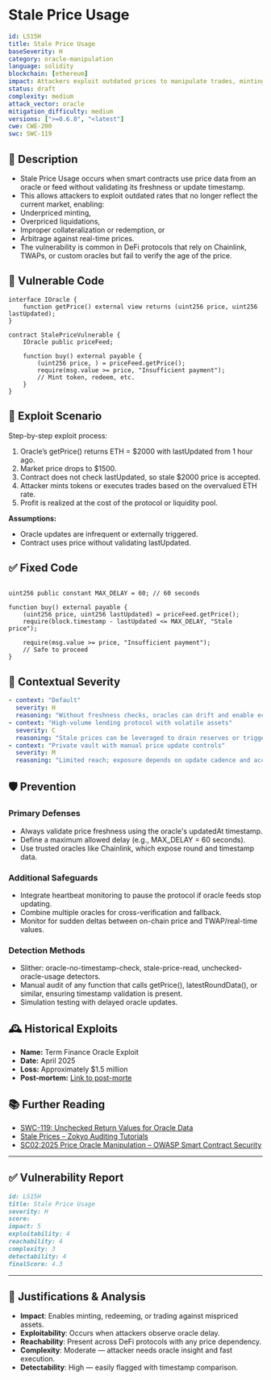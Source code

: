 # Stale Price Usage 

```YAML
id: LS15H
title: Stale Price Usage 
baseSeverity: H
category: oracle-manipulation
language: solidity
blockchain: [ethereum]
impact: Attackers exploit outdated prices to manipulate trades, minting, or liquidations
status: draft
complexity: medium
attack_vector: oracle
mitigation_difficulty: medium
versions: [">=0.6.0", "<latest"]
cwe: CWE-200
swc: SWC-119
```

## 📝 Description

- Stale Price Usage occurs when smart contracts use price data from an oracle or feed without validating its freshness or update timestamp. 
- This allows attackers to exploit outdated rates that no longer reflect the current market, enabling:
- Underpriced minting, 
- Overpriced liquidations, 
- Improper collateralization or redemption, or
- Arbitrage against real-time prices.
- The vulnerability is common in DeFi protocols that rely on Chainlink, TWAPs, or custom oracles but fail to verify the age of the price.

## 🚨 Vulnerable Code

```solidity
interface IOracle {
    function getPrice() external view returns (uint256 price, uint256 lastUpdated);
}

contract StalePriceVulnerable {
    IOracle public priceFeed;

    function buy() external payable {
        (uint256 price, ) = priceFeed.getPrice();
        require(msg.value >= price, "Insufficient payment");
        // Mint token, redeem, etc.
    }
}
```

## 🧪 Exploit Scenario

Step-by-step exploit process:

1. Oracle’s getPrice() returns ETH = $2000 with lastUpdated from 1 hour ago.
2. Market price drops to $1500.
3. Contract does not check lastUpdated, so stale $2000 price is accepted.
4. Attacker mints tokens or executes trades based on the overvalued ETH rate.
5. Profit is realized at the cost of the protocol or liquidity pool.

**Assumptions:**

- Oracle updates are infrequent or externally triggered.
- Contract uses price without validating lastUpdated.

## ✅ Fixed Code

```solidity

uint256 public constant MAX_DELAY = 60; // 60 seconds

function buy() external payable {
    (uint256 price, uint256 lastUpdated) = priceFeed.getPrice();
    require(block.timestamp - lastUpdated <= MAX_DELAY, "Stale price");

    require(msg.value >= price, "Insufficient payment");
    // Safe to proceed
}
```

## 🧭 Contextual Severity

```yaml
- context: "Default"
  severity: H
  reasoning: "Without freshness checks, oracles can drift and enable economic exploits."
- context: "High-volume lending protocol with volatile assets"
  severity: C
  reasoning: "Stale prices can be leveraged to drain reserves or trigger mass liquidations."
- context: "Private vault with manual price update controls"
  severity: M
  reasoning: "Limited reach; exposure depends on update cadence and access control."
```

## 🛡️ Prevention

### Primary Defenses

- Always validate price freshness using the oracle's updatedAt timestamp.
- Define a maximum allowed delay (e.g., MAX_DELAY = 60 seconds).
- Use trusted oracles like Chainlink, which expose round and timestamp data.

### Additional Safeguards

- Integrate heartbeat monitoring to pause the protocol if oracle feeds stop updating.
- Combine multiple oracles for cross-verification and fallback.
- Monitor for sudden deltas between on-chain price and TWAP/real-time values.

### Detection Methods

- Slither: oracle-no-timestamp-check, stale-price-read, unchecked-oracle-usage detectors.
- Manual audit of any function that calls getPrice(), latestRoundData(), or similar, ensuring timestamp validation is present.
- Simulation testing with delayed oracle updates.

## 🕰️ Historical Exploits

- **Name:** Term Finance Oracle Exploit 
- **Date:** April 2025 
- **Loss:** Approximately $1.5 million 
- **Post-mortem:** [Link to post-morte](https://getfailsafe.com/post-mortem-term-finance/) 

## 📚 Further Reading

- [SWC-119: Unchecked Return Values for Oracle Data](https://swcregistry.io/docs/SWC-119) 
- [Stale Prices – Zokyo Auditing Tutorials](https://zokyo-auditing-tutorials.gitbook.io/zokyo-tutorials/tutorial-15-oracles/found-vulnerabilities-in-oracle-implementations/stale-prices) 
- [SC02:2025 Price Oracle Manipulation – OWASP Smart Contract Security](https://scs.owasp.org/sctop10/SC02-PriceOracleManipulation/) 

---

## ✅ Vulnerability Report

```markdown
id: LS15H
title: Stale Price Usage 
severity: H
score:
impact: 5         
exploitability: 4 
reachability: 4   
complexity: 3     
detectability: 4  
finalScore: 4.3
```

---

## 📄 Justifications & Analysis

- **Impact**: Enables minting, redeeming, or trading against mispriced assets.
- **Exploitability**: Occurs when attackers observe oracle delay.
- **Reachability**: Present across DeFi protocols with any price dependency.
- **Complexity**: Moderate — attacker needs oracle insight and fast execution.
- **Detectability**: High — easily flagged with timestamp comparison.